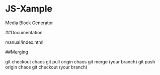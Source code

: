 # JS-Xample
Media Block Generator

##Documentation

manual/index.html

##Merging

git checkout chaos
git pull origin chaos
git merge (your branch)
git push origin chaos
git checkout (your branch)
